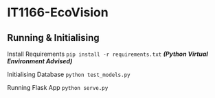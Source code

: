 # IT1166-EcoVision

## Running & Initialising
Install Requirements
`pip install -r requirements.txt`
***(Python Virtual Environment Advised)***

Initialising Database
`python test_models.py`

Running Flask App
`python serve.py`